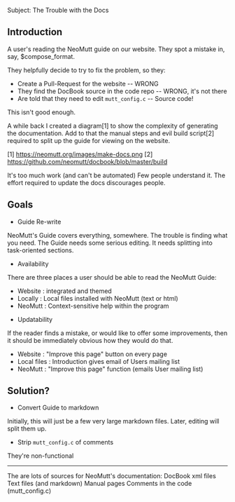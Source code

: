 Subject: The Trouble with the Docs

## Introduction

A user's reading the NeoMutt guide on our website.
They spot a mistake in, say, $compose_format.

They helpfully decide to try to fix the problem, so they:
- Create a Pull-Request for the website -- WRONG
- They find the DocBook source in the code repo -- WRONG, it's not there
- Are told that they need to edit `mutt_config.c` -- Source code!

This isn't good enough.

A while back I created a diagram[1] to show the complexity of generating the
documentation.  Add to that the manual steps and evil build script[2] required
to split up the guide for viewing on the website.

[1] https://neomutt.org/images/make-docs.png
[2] https://github.com/neomutt/docbook/blob/master/build

It's too much work (and can't be automated)
Few people understand it.
The effort required to update the docs discourages people.

## Goals

* Guide Re-write

NeoMutt's Guide covers everything, somewhere.  The trouble is finding what you
need.  The Guide needs some serious editing.  It needs splitting into
task-oriented sections.

* Availability

There are three places a user should be able to read the NeoMutt Guide:

- Website : integrated and themed
- Locally : Local files installed with NeoMutt (text or html)
- NeoMutt : Context-sensitive help within the program

* Updatability

If the reader finds a mistake, or would like to offer some improvements, then
it should be immediately obvious how they would do that.

- Website : "Improve this page" button on every page
- Local files : Introduction gives email of Users mailing list
- NeoMutt : "Improve this page" function (emails User mailing list)

## Solution?

* Convert Guide to markdown

Initially, this will just be a few very large markdown files.
Later, editing will split them up.

* Strip `mutt_config.c` of comments

They're non-functional

--------------------------------------------------------------------------------

The are lots of sources for NeoMutt's documentation:
    DocBook xml files
    Text files (and markdown)
    Manual pages
    Comments in the code (mutt_config.c)

